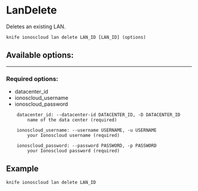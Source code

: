 # LanDelete

Deletes an existing LAN.

    knife ionoscloud lan delete LAN_ID [LAN_ID] (options)


## Available options:
---

### Required options:
* datacenter_id
* ionoscloud_username
* ionoscloud_password

```
    datacenter_id: --datacenter-id DATACENTER_ID, -D DATACENTER_ID
        name of the data center (required)

    ionoscloud_username: --username USERNAME, -u USERNAME
        your Ionoscloud username (required)

    ionoscloud_password: --password PASSWORD, -p PASSWORD
        your Ionoscloud password (required)

```
## Example

```text
knife ionoscloud lan delete LAN_ID 
```
